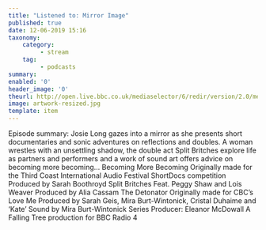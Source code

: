 ```yaml
---
title: "Listened to: Mirror Image"
published: true
date: 12-06-2019 15:16
taxonomy:
    category:
         - stream
    tag:
         - podcasts
summary:
enabled: '0'
header_image: '0'
theurl: http://open.live.bbc.co.uk/mediaselector/6/redir/version/2.0/mediaset/audio-nondrm-download/proto/http/vpid/p07c2p28.mp3
image: artwork-resized.jpg
template: item
---
```

 
Episode summary: Josie Long gazes into a mirror as she presents short documentaries and sonic adventures on reflections and doubles. A woman wrestles with an unsettling shadow, the double act Split Britches explore life as partners and performers and a work of sound art offers advice on becoming more becoming… Becoming More Becoming Originally made for the Third Coast International Audio Festival ShortDocs competition Produced by Sarah Boothroyd Split Britches Feat. Peggy Shaw and Lois Weaver Produced by Alia Cassam The Detonator Originally made for CBC’s Love Me Produced by Sarah Geis, Mira Burt-Wintonick, Cristal Duhaime and ‘Kate’ Sound by Mira Burt-Wintonick Series Producer: Eleanor McDowall A Falling Tree production for BBC Radio 4
